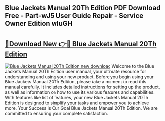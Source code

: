 ## Blue Jackets Manual 20Th Edition PDF Download Free - Part-wJ5 User Guide Repair - Service Owner Edition wIuGH

# <h2><a href="http://bc27556.oget.top/?id=Blue+Jackets+Manual+20Th+Edition">🔗Download New 👉🔴 Blue Jackets Manual 20Th Edition</a></h2>

[![Blue Jackets Manual 20Th Edition new download](https://i.imgur.com/5g1atiW.png)](http://bc27556.oget.top/?id=Blue+Jackets+Manual+20Th+Edition)
Welcome to the Blue Jackets Manual 20Th Edition user manual, your ultimate resource for understanding and using your new product. Before you begin using your Blue Jackets Manual 20Th Edition, please take a moment to read this manual carefully. It includes detailed instructions for setting up the product, as well as information on how to use its various features and capabilities. With features like list of features, your new Blue Jackets Manual 20Th Edition is designed to simplify your tasks and empower you to achieve more. Your Success is Our Goal Blue Jackets Manual 20Th Edition. We are committed to ensuring your complete satisfaction.
